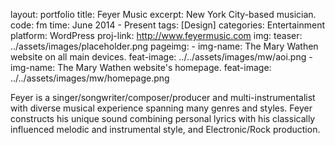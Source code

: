 
layout: portfolio
title: Feyer Music
excerpt: New York City-based musician.
code: fm
time: June 2014 - Present
tags: [Design]
categories: Entertainment
platform: WordPress
proj-link: http://www.feyermusic.com
img:
    teaser: ../assets/images/placeholder.png
pageimg:
    - img-name: The Mary Wathen website on all main devices.
      feat-image: ../../assets/images/mw/aoi.png
    - img-name: The Mary Wathen website's homepage.
      feat-image: ../../assets/images/mw/homepage.png


Feyer is a singer/songwriter/composer/producer and multi-instrumentalist with diverse musical experience spanning many genres and styles. Feyer constructs his unique sound combining personal lyrics with his classically influenced melodic and instrumental style, and Electronic/Rock production.
